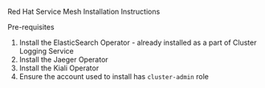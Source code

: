 Red Hat Service Mesh Installation Instructions

Pre-requisites

1. Install the ElasticSearch Operator - already installed as a part of Cluster Logging Service
2. Install the Jaeger Operator
3. Install the Kiali Operator
4. Ensure the account used to install has `cluster-admin` role